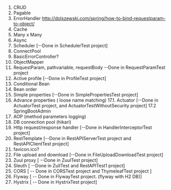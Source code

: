 1. CRUD
2. Pagable
3. ErrorHandler
	http://dolszewski.com/spring/how-to-bind-requestparam-to-object/
4. Cache
5. Many  x  Many
6. Async
7. Scheduler [--Done in SchedulerTest project]
8. ConnectPool 
9. BasicErrorController?
10. ObjectMapper
11. RequestParam, pathvariable, requestBody --Done in RequestParamTest project
12. Active profile [--Done in ProfileTest project]
13. Conditional Bean
14. Bean order
15. Simple properties  [--Done in SimplePropertiesTest project]
16. Advance properties ( loose name matching)
17.1. Actuator [--Done in ActuatorTest project, and ActuatorTestWithoutSecurity project]
17.2  SpringBootAdmin 
18. AOP (method parameters logging)
19. DB connection pool (hikari)
20. Http request/response handler [--Done in HandlerInterceptorTest project]
21. RestTemplate [--Done in RestAPIServerTest project and RestAPIClientTest project]
22. favicon.ico?
23. File upload and download [--Done in FileUploadDownloadTest project]
24. Zuul proxy [ --Done in ZuulTest project]
25. Sleuth [ --Done in ZullTest and RestAPITest1 project]
25. CORS [ -- Done in CORSTest project and ThymeleafTest project ] 
26. Flyway [ -- Done in FlywayTest project. (flyway with H2 DB)]
27. Hystrix [ -- Done in HystrixTest project]